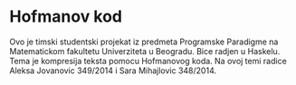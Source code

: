 # Hofmanov kod

Ovo je timski studentski projekat iz predmeta Programske Paradigme na Matematickom fakultetu Univerziteta u Beogradu.
Bice radjen u Haskelu.
Tema je kompresija teksta pomocu Hofmanovog koda.
Na ovoj temi radice Aleksa Jovanovic 349/2014 i Sara Mihajlovic 348/2014.

